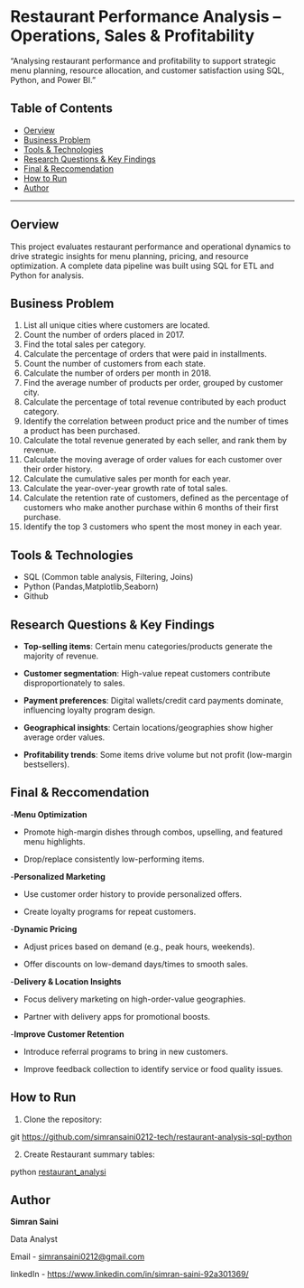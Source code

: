 # Restaurant Performance Analysis – Operations, Sales & Profitability 
“Analysing restaurant performance and profitability to support strategic menu planning, resource allocation, and customer satisfaction using SQL, Python, and Power BI.”

## Table of Contents
 - [Oerview](#overview)
- [Business Problem](#business-problem)
- [Tools & Technologies](#tools--technologies)
- [Research Questions & Key Findings](#research-questions--key-findings)
- [Final & Reccomendation](#Final--Reccomendation)
- [How to Run](#how-to-run)
- [Author](#author)

----
## Oerview

This project evaluates restaurant performance and operational dynamics to drive strategic insights for menu planning, pricing, and resource optimization. A complete data pipeline was built using SQL for ETL and Python for analysis.


## Business Problem

1. List all unique cities where customers are located.
2. Count the number of orders placed in 2017.
3. Find the total sales per category.
4. Calculate the percentage of orders that were paid in installments.
5. Count the number of customers from each state. 
6. Calculate the number of orders per month in 2018.
7. Find the average number of products per order, grouped by customer city.
8. Calculate the percentage of total revenue contributed by each product category.
9. Identify the correlation between product price and the number of times a product has been purchased.
10. Calculate the total revenue generated by each seller, and rank them by revenue.
11. Calculate the moving average of order values for each customer over their order history.
12. Calculate the cumulative sales per month for each year.
13. Calculate the year-over-year growth rate of total sales.
14. Calculate the retention rate of customers, defined as the percentage of customers who make another purchase within 6 months of their first purchase.
15. Identify the top 3 customers who spent the most money in each year.

## Tools & Technologies

- SQL  (Common table analysis, Filtering, Joins)
- Python (Pandas,Matplotlib,Seaborn)
- Github


## Research Questions & Key Findings

- **Top-selling items**: Certain menu categories/products generate the majority of revenue.

- **Customer segmentation**: High-value repeat customers contribute disproportionately to sales.

- **Payment preferences**: Digital wallets/credit card payments dominate, influencing loyalty program design.

- **Geographical insights**: Certain locations/geographies show higher average order values.

- **Profitability trends**: Some items drive volume but not profit (low-margin bestsellers).

## Final & Reccomendation
-**Menu Optimization**

- Promote high-margin dishes through combos, upselling, and featured menu highlights.

- Drop/replace consistently low-performing items.

-**Personalized Marketing**

- Use customer order history to provide personalized offers.

- Create loyalty programs for repeat customers.

-**Dynamic Pricing**

- Adjust prices based on demand (e.g., peak hours, weekends).

- Offer discounts on low-demand days/times to smooth sales.

-**Delivery & Location Insights**

- Focus delivery marketing on high-order-value geographies.

- Partner with delivery apps for promotional boosts.

-**Improve Customer Retention**

- Introduce referral programs to bring in new customers.

- Improve feedback collection to identify service or food quality issues.

## How to Run

1. Clone the repository:

git https://github.com/simransaini0212-tech/restaurant-analysis-sql-python

2. Create Restaurant  summary tables:

python [restaurant_analysi](resturant_analysis.ipynb)


## Author 

**Simran Saini**

Data Analyst

Email - simransaini0212@gmail.com

linkedIn - https://www.linkedin.com/in/simran-saini-92a301369/
